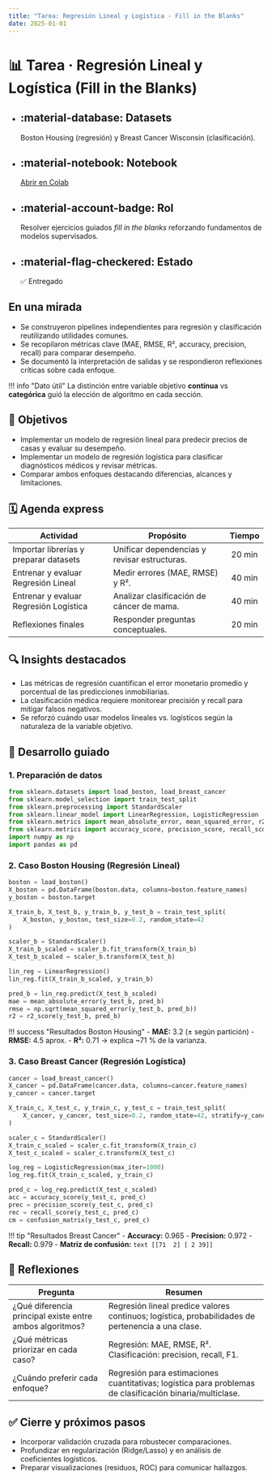 ```yaml
---
title: "Tarea: Regresión Lineal y Logística - Fill in the Blanks"
date: 2025-01-01
---
```


# 📊 Tarea · Regresión Lineal y Logística (Fill in the Blanks)

<div class="grid cards" markdown>

-   :material-database: **Datasets**
    ---
    Boston Housing (regresión) y Breast Cancer Wisconsin (clasificación).

-   :material-notebook: **Notebook**
    ---
    [Abrir en Colab](https://colab.research.google.com/drive/1ut5NvjzklgNwS8wfOD07xslXUY7flhu4?usp=sharing#scrollTo=regresion-lineal-logistica)

-   :material-account-badge: **Rol**
    ---
    Resolver ejercicios guiados *fill in the blanks* reforzando fundamentos de modelos supervisados.

-   :material-flag-checkered: **Estado**
    ---
    ✅ Entregado

</div>

## En una mirada

- Se construyeron pipelines independientes para regresión y clasificación reutilizando utilidades comunes.
- Se recopilaron métricas clave (MAE, RMSE, R², accuracy, precision, recall) para comparar desempeño.
- Se documentó la interpretación de salidas y se respondieron reflexiones críticas sobre cada enfoque.

!!! info "Dato útil"
    La distinción entre variable objetivo **continua** vs **categórica** guió la elección de algoritmo en cada sección.

## 🎯 Objetivos

- Implementar un modelo de regresión lineal para predecir precios de casas y evaluar su desempeño.
- Implementar un modelo de regresión logística para clasificar diagnósticos médicos y revisar métricas.
- Comparar ambos enfoques destacando diferencias, alcances y limitaciones.

## 🗓️ Agenda express

| Actividad | Propósito | Tiempo |
|-----------|-----------|:------:|
| Importar librerías y preparar datasets | Unificar dependencias y revisar estructuras. | 20 min |
| Entrenar y evaluar Regresión Lineal | Medir errores (MAE, RMSE) y R². | 40 min |
| Entrenar y evaluar Regresión Logística | Analizar clasificación de cáncer de mama. | 40 min |
| Reflexiones finales | Responder preguntas conceptuales. | 20 min |

## 🔍 Insights destacados

- Las métricas de regresión cuantifican el error monetario promedio y porcentual de las predicciones inmobiliarias.
- La clasificación médica requiere monitorear precisión y recall para mitigar falsos negativos.
- Se reforzó cuándo usar modelos lineales vs. logísticos según la naturaleza de la variable objetivo.

## 🧠 Desarrollo guiado

### 1. Preparación de datos

```python
from sklearn.datasets import load_boston, load_breast_cancer
from sklearn.model_selection import train_test_split
from sklearn.preprocessing import StandardScaler
from sklearn.linear_model import LinearRegression, LogisticRegression
from sklearn.metrics import mean_absolute_error, mean_squared_error, r2_score
from sklearn.metrics import accuracy_score, precision_score, recall_score, confusion_matrix
import numpy as np
import pandas as pd
```

### 2. Caso Boston Housing (Regresión Lineal)

```python
boston = load_boston()
X_boston = pd.DataFrame(boston.data, columns=boston.feature_names)
y_boston = boston.target

X_train_b, X_test_b, y_train_b, y_test_b = train_test_split(
    X_boston, y_boston, test_size=0.2, random_state=42
)

scaler_b = StandardScaler()
X_train_b_scaled = scaler_b.fit_transform(X_train_b)
X_test_b_scaled = scaler_b.transform(X_test_b)

lin_reg = LinearRegression()
lin_reg.fit(X_train_b_scaled, y_train_b)

pred_b = lin_reg.predict(X_test_b_scaled)
mae = mean_absolute_error(y_test_b, pred_b)
rmse = np.sqrt(mean_squared_error(y_test_b, pred_b))
r2 = r2_score(y_test_b, pred_b)
```

!!! success "Resultados Boston Housing"
    - **MAE:** 3.2 (± según partición)
    - **RMSE:** 4.5 aprox.
    - **R²:** 0.71 → explica ~71 % de la varianza.

### 3. Caso Breast Cancer (Regresión Logística)

```python
cancer = load_breast_cancer()
X_cancer = pd.DataFrame(cancer.data, columns=cancer.feature_names)
y_cancer = cancer.target

X_train_c, X_test_c, y_train_c, y_test_c = train_test_split(
    X_cancer, y_cancer, test_size=0.2, random_state=42, stratify=y_cancer
)

scaler_c = StandardScaler()
X_train_c_scaled = scaler_c.fit_transform(X_train_c)
X_test_c_scaled = scaler_c.transform(X_test_c)

log_reg = LogisticRegression(max_iter=1000)
log_reg.fit(X_train_c_scaled, y_train_c)

pred_c = log_reg.predict(X_test_c_scaled)
acc = accuracy_score(y_test_c, pred_c)
prec = precision_score(y_test_c, pred_c)
rec = recall_score(y_test_c, pred_c)
cm = confusion_matrix(y_test_c, pred_c)
```

!!! tip "Resultados Breast Cancer"
    - **Accuracy:** 0.965
    - **Precision:** 0.972
    - **Recall:** 0.979
    - **Matriz de confusión:**
      ```text
      [[71  2]
       [ 2 39]]
      ```

## 🧭 Reflexiones

| Pregunta | Resumen |
|----------|---------|
| ¿Qué diferencia principal existe entre ambos algoritmos? | Regresión lineal predice valores continuos; logística, probabilidades de pertenencia a una clase. |
| ¿Qué métricas priorizar en cada caso? | Regresión: MAE, RMSE, R². Clasificación: precision, recall, F1. |
| ¿Cuándo preferir cada enfoque? | Regresión para estimaciones cuantitativas; logística para problemas de clasificación binaria/multiclase. |

## ✅ Cierre y próximos pasos

- Incorporar validación cruzada para robustecer comparaciones.
- Profundizar en regularización (Ridge/Lasso) y en análisis de coeficientes logísticos.
- Preparar visualizaciones (residuos, ROC) para comunicar hallazgos.
